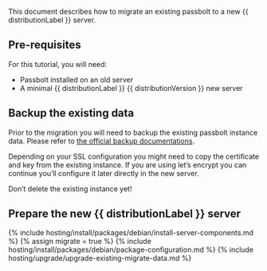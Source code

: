 This document describes how to migrate an existing passbolt to a new {{ distributionLabel }} server.

## Pre-requisites

For this tutorial, you will need:
- Passbolt installed on an old server
- A minimal {{ distributionLabel }} {{ distributionVersion }} new server

## Backup the existing data

Prior to the migration you will need to backup the existing passbolt instance data. Please refer to [the official backup documentations](/hosting/backup).

Depending on your SSL configuration you might need to copy the certificate and key from the existing instance. If you are using let’s encrypt you can continue you’ll configure it later directly in the new server.

Don’t delete the existing instance yet!

## Prepare the new {{ distributionLabel }} server

{% include hosting/install/packages/debian/install-server-components.md %}
{% assign migrate = true %}
{% include hosting/install/packages/debian/package-configuration.md %}
{% include hosting/upgrade/upgrade-existing-migrate-data.md %}